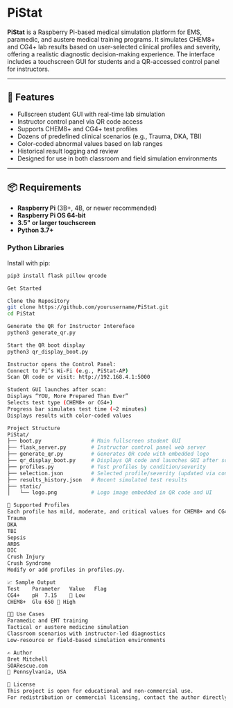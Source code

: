 # PiStat

**PiStat** is a Raspberry Pi-based medical simulation platform for EMS, paramedic, and austere medical training programs. It simulates CHEM8+ and CG4+ lab results based on user-selected clinical profiles and severity, offering a realistic diagnostic decision-making experience. The interface includes a touchscreen GUI for students and a QR-accessed control panel for instructors.

---

## 🚀 Features

- Fullscreen student GUI with real-time lab simulation
- Instructor control panel via QR code access
- Supports CHEM8+ and CG4+ test profiles
- Dozens of predefined clinical scenarios (e.g., Trauma, DKA, TBI)
- Color-coded abnormal values based on lab ranges
- Historical result logging and review
- Designed for use in both classroom and field simulation environments

---

## 📦 Requirements

- **Raspberry Pi** (3B+, 4B, or newer recommended)
- **Raspberry Pi OS 64-bit**
- **3.5" or larger touchscreen**
- **Python 3.7+**

### Python Libraries
Install with pip:
```bash
pip3 install flask pillow qrcode

Get Started

Clone the Repository
git clone https://github.com/yourusername/PiStat.git
cd PiStat

Generate the QR for Instructor Intereface
python3 generate_qr.py

Start the QR boot display
python3 qr_display_boot.py

Instructor opens the Control Panel:
Connect to Pi’s Wi-Fi (e.g., PiStat-AP)
Scan QR code or visit: http://192.168.4.1:5000

Student GUI launches after scan:
Displays “YOU, More Prepared Than Ever”
Selects test type (CHEM8+ or CG4+)
Progress bar simulates test time (~2 minutes)
Displays results with color-coded values

Project Structure
PiStat/
├── boot.py                # Main fullscreen student GUI
├── flask_server.py        # Instructor control panel web server
├── generate_qr.py         # Generates QR code with embedded logo
├── qr_display_boot.py     # Displays QR code and launches GUI after scan
├── profiles.py            # Test profiles by condition/severity
├── selection.json         # Selected profile/severity (updated via control panel)
├── results_history.json   # Recent simulated test results
├── static/
│   └── logo.png           # Logo image embedded in QR code and UI

🧪 Supported Profiles
Each profile has mild, moderate, and critical values for CHEM8+ and CG4+.
Trauma
DKA
TBI
Sepsis
ARDS
DIC
Crush Injury
Crush Syndrome
Modify or add profiles in profiles.py.

📈 Sample Output
Test	Parameter	Value	Flag
CG4+	pH	7.15	🔴 Low
CHEM8+	Glu	650	🔴 High

👨‍🏫 Use Cases
Paramedic and EMT training
Tactical or austere medicine simulation
Classroom scenarios with instructor-led diagnostics
Low-resource or field-based simulation environments

✍️ Author
Bret Mitchell
SOARescue.com
📍 Pennsylvania, USA

📜 License
This project is open for educational and non-commercial use.
For redistribution or commercial licensing, contact the author directly.
